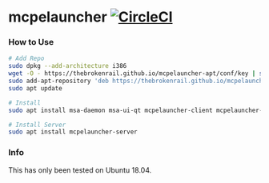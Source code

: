 # mcpelauncher [![CircleCI](https://circleci.com/gh/TheBrokenRail/mcpelauncher-apt/tree/master.svg?style=svg)](https://circleci.com/gh/TheBrokenRail/mcpelauncher-apt/tree/master)

### How to Use

```bash
# Add Repo
sudo dpkg --add-architecture i386
wget -O - https://thebrokenrail.github.io/mcpelauncher-apt/conf/key | sudo apt-key add -
sudo add-apt-repository 'deb https://thebrokenrail.github.io/mcpelauncher-apt/ bionic main'
sudo apt update

# Install
sudo apt install msa-daemon msa-ui-qt mcpelauncher-client mcpelauncher-ui-qt mcpelauncher-ui-qt-icon mcpelauncher-linux-bin

# Install Server
sudo apt install mcpelauncher-server
```
### Info

This has only been tested on Ubuntu 18.04.
